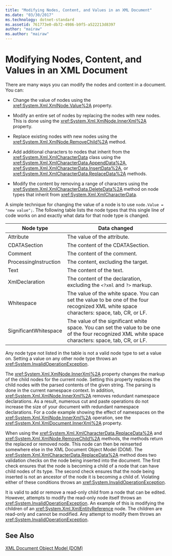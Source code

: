```yaml
---
title: "Modifying Nodes, Content, and Values in an XML Document"
ms.date: "03/30/2017"
ms.technology: dotnet-standard
ms.assetid: 761773e0-db72-4986-b9f5-a522213d8397
author: "mairaw"
ms.author: "mairaw"
---
```

# Modifying Nodes, Content, and Values in an XML Document
There are many ways you can modify the nodes and content in a document. You can:  
  
-   Change the value of nodes using the <xref:System.Xml.XmlNode.Value%2A> property.  
  
-   Modify an entire set of nodes by replacing the nodes with new nodes. This is done using the <xref:System.Xml.XmlNode.InnerXml%2A> property.  
  
-   Replace existing nodes with new nodes using the <xref:System.Xml.XmlNode.RemoveChild%2A> method.  
  
-   Add additional characters to nodes that inherit from the <xref:System.Xml.XmlCharacterData> class using the <xref:System.Xml.XmlCharacterData.AppendData%2A>, <xref:System.Xml.XmlCharacterData.InsertData%2A>, or <xref:System.Xml.XmlCharacterData.ReplaceData%2A> methods.  
  
-   Modify the content by removing a range of characters using the <xref:System.Xml.XmlCharacterData.DeleteData%2A> method on node types that inherit from <xref:System.Xml.XmlCharacterData>.  
  
 A simple technique for changing the value of a node is to use `node.Value = "new value";`. The following table lists the node types that this single line of code works on and exactly what data for that node type is changed.  
  
|Node type|Data changed|  
|---------------|------------------|  
|Attribute|The value of the attribute.|  
|CDATASection|The content of the CDATASection.|  
|Comment|The content of the comment.|  
|ProcessingInstruction|The content, excluding the target.|  
|Text|The content of the text.|  
|XmlDeclaration|The content of the declaration, excluding the `<?xml` and `?>` markup.|  
|Whitespace|The value of the white space. You can set the value to be one of the four recognized XML white space characters: space, tab, CR, or LF.|  
|SignificantWhitespace|The value of the significant white space. You can set the value to be one of the four recognized XML white space characters: space, tab, CR, or LF.|  
  
 Any node type not listed in the table is not a valid node type to set a value on. Setting a value on any other node type throws an <xref:System.InvalidOperationException>.  
  
 The <xref:System.Xml.XmlNode.InnerXml%2A> property changes the markup of the child nodes for the current node. Setting this property replaces the child nodes with the parsed contents of the given string. The parsing is done in the current namespace context. In addition, <xref:System.Xml.XmlNode.InnerXml%2A> removes redundant namespace declarations. As a result, numerous cut and paste operations do not increase the size of your document with redundant namespace declarations. For a code example showing the effect of namespaces on the <xref:System.Xml.XmlNode.InnerXml%2A> operation, see the <xref:System.Xml.XmlDocument.InnerXml%2A> property.  
  
 When using the <xref:System.Xml.XmlCharacterData.ReplaceData%2A> and <xref:System.Xml.XmlNode.RemoveChild%2A> methods, the methods return the replaced or removed node. This node can then be reinserted somewhere else in the XML Document Object Model (DOM). The <xref:System.Xml.XmlCharacterData.ReplaceData%2A> method does two validation checks on the node being inserted into the document. The first check ensures that the node is becoming a child of a node that can have child nodes of its type. The second check ensures that the node being inserted is not an ancestor of the node it is becoming a child of. Violating either of these conditions throws an <xref:System.InvalidOperationException>.  
  
 It is valid to add or remove a read-only child from a node that can be edited. However, attempts to modify the read-only node itself throws an <xref:System.InvalidOperationException>. An example of this is modifying the children of an <xref:System.Xml.XmlEntityReference> node. The children are read-only and cannot be modified. Any attempt to modify them throws an <xref:System.InvalidOperationException>.  
  
## See Also  
 [XML Document Object Model (DOM)](../../../../docs/standard/data/xml/xml-document-object-model-dom.md)

